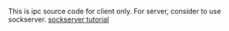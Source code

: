 This is ipc source code for client only. For server, consider to use sockserver.
[sockserver tutorial](https://pymotw.com/2/SocketServer/)